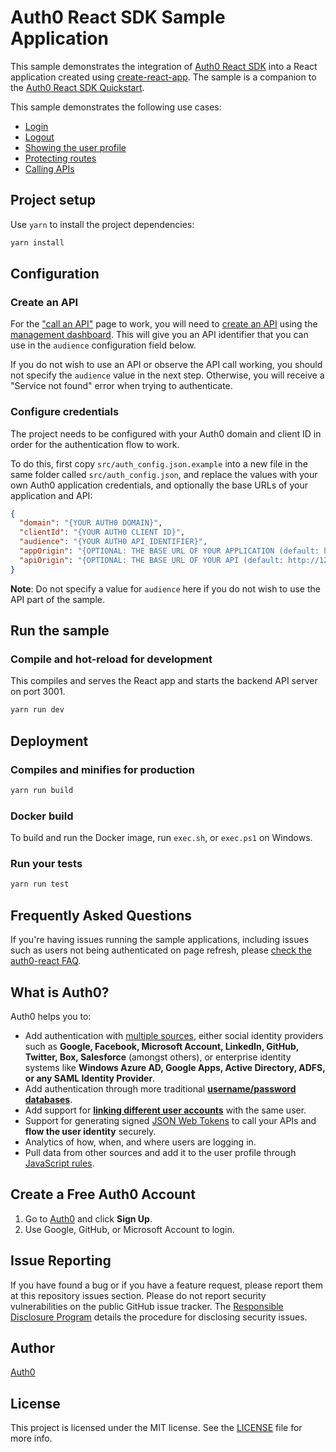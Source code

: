 # Auth0 React SDK Sample Application

This sample demonstrates the integration of [Auth0 React SDK](https://github.com/auth0/auth0-react) into a React application created using [create-react-app](https://reactjs.org/docs/create-a-new-react-app.html). The sample is a companion to the [Auth0 React SDK Quickstart](https://auth0.com/docs/quickstart/spa/react).

This sample demonstrates the following use cases:

- [Login](https://github.com/auth0-samples/auth0-react-samples/blob/master/Sample-01/src/components/NavBar.js#L72-L79)
- [Logout](https://github.com/auth0-samples/auth0-react-samples/blob/master/Sample-01/src/components/NavBar.js#L102-L108)
- [Showing the user profile](https://github.com/auth0-samples/auth0-react-samples/blob/master/Sample-01/src/views/Profile.js)
- [Protecting routes](https://github.com/auth0-samples/auth0-react-samples/blob/master/Sample-01/src/views/Profile.js#L33)
- [Calling APIs](https://github.com/auth0-samples/auth0-react-samples/blob/master/Sample-01/src/views/Dashboard.js)

## Project setup

Use `yarn` to install the project dependencies:

```bash
yarn install
```

## Configuration

### Create an API

For the ["call an API"](https://auth0.com/docs/quickstart/spa/react/02-calling-an-api) page to work, you will need to [create an API](https://auth0.com/docs/apis) using the [management dashboard](https://manage.auth0.com/#/apis). This will give you an API identifier that you can use in the `audience` configuration field below.

If you do not wish to use an API or observe the API call working, you should not specify the `audience` value in the next step. Otherwise, you will receive a "Service not found" error when trying to authenticate.

### Configure credentials

The project needs to be configured with your Auth0 domain and client ID in order for the authentication flow to work.

To do this, first copy `src/auth_config.json.example` into a new file in the same folder called `src/auth_config.json`, and replace the values with your own Auth0 application credentials, and optionally the base URLs of your application and API:

```json
{
  "domain": "{YOUR AUTH0 DOMAIN}",
  "clientId": "{YOUR AUTH0 CLIENT ID}",
  "audience": "{YOUR AUTH0 API_IDENTIFIER}",
  "appOrigin": "{OPTIONAL: THE BASE URL OF YOUR APPLICATION (default: http://localhost:3000)}",
  "apiOrigin": "{OPTIONAL: THE BASE URL OF YOUR API (default: http://127.0.0.1:5000)}"
}
```

**Note**: Do not specify a value for `audience` here if you do not wish to use the API part of the sample.

## Run the sample

### Compile and hot-reload for development

This compiles and serves the React app and starts the backend API server on port 3001.

```bash
yarn run dev
```

## Deployment

### Compiles and minifies for production

```bash
yarn run build
```

### Docker build

To build and run the Docker image, run `exec.sh`, or `exec.ps1` on Windows.

### Run your tests

```bash
yarn run test
```

## Frequently Asked Questions

If you're having issues running the sample applications, including issues such as users not being authenticated on page refresh, please [check the auth0-react FAQ](https://github.com/auth0/auth0-react/blob/master/FAQ.md).

## What is Auth0?

Auth0 helps you to:

- Add authentication with [multiple sources](https://auth0.com/docs/identityproviders), either social identity providers such as **Google, Facebook, Microsoft Account, LinkedIn, GitHub, Twitter, Box, Salesforce** (amongst others), or enterprise identity systems like **Windows Azure AD, Google Apps, Active Directory, ADFS, or any SAML Identity Provider**.
- Add authentication through more traditional **[username/password databases](https://auth0.com/docs/connections/database/custom-db)**.
- Add support for **[linking different user accounts](https://auth0.com/docs/users/user-account-linking)** with the same user.
- Support for generating signed [JSON Web Tokens](https://auth0.com/docs/tokens/json-web-tokens) to call your APIs and **flow the user identity** securely.
- Analytics of how, when, and where users are logging in.
- Pull data from other sources and add it to the user profile through [JavaScript rules](https://auth0.com/docs/rules).

## Create a Free Auth0 Account

1. Go to [Auth0](https://auth0.com) and click **Sign Up**.
2. Use Google, GitHub, or Microsoft Account to login.

## Issue Reporting

If you have found a bug or if you have a feature request, please report them at this repository issues section. Please do not report security vulnerabilities on the public GitHub issue tracker. The [Responsible Disclosure Program](https://auth0.com/responsible-disclosure-policy) details the procedure for disclosing security issues.

## Author

[Auth0](https://auth0.com)

## License

This project is licensed under the MIT license. See the [LICENSE](../LICENSE) file for more info.
